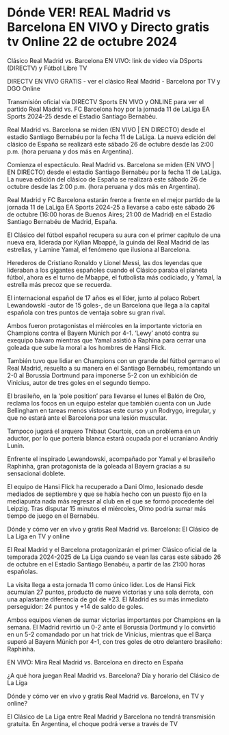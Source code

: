 # Dónde VER! REAL Madrid vs Barcelona EN VIVO y Directo gratis tv Online 22 de octubre 2024

Clásico Real Madrid vs. Barcelona EN VIVO: link de video vía DSports (DIRECTV) y Fútbol Libre TV



DIRECTV EN VIVO GRATIS - ver el clásico Real Madrid - Barcelona por TV y DGO Online

Transmisión oficial vía DIRECTV Sports EN VIVO y ONLINE para ver el partido Real Madrid vs. FC Barcelona hoy por la jornada 11 de LaLiga EA Sports 2024-25 desde el Estadio Santiago Bernabéu.



Real Madrid vs. Barcelona se miden (EN VIVO | EN DIRECTO) desde el estadio Santiago Bernabéu por la fecha 11 de LaLiga. La nueva edición del clásico de España se realizará este sábado 26 de octubre desde las 2:00 p.m. (hora peruana y dos más en Argentina).



Comienza el espectáculo. Real Madrid vs. Barcelona se miden (EN VIVO | EN DIRECTO) desde el estadio Santiago Bernabéu por la fecha 11 de LaLiga. La nueva edición del clásico de España se realizará este sábado 26 de octubre desde las 2:00 p.m. (hora peruana y dos más en Argentina).



Real Madrid y FC Barcelona estarán frente a frente en el mejor partido de la jornada 11 de LaLiga EA Sports 2024-25 a llevarse a cabo este sábado 26 de octubre (16:00 horas de Buenos Aires; 21:00 de Madrid) en el Estadio Santiago Bernabéu de Madrid, España.



El Clásico del fútbol español recupera su aura con el primer capítulo de una nueva era, liderada por Kylian Mbappé, la guinda del Real Madrid de las estrellas, y Lamine Yamal, el fenómeno que ilusiona al Barcelona.



Herederos de Cristiano Ronaldo y Lionel Messi, las dos leyendas que lideraban a los gigantes españoles cuando el Clásico paraba el planeta fútbol, ahora es el turno de Mbappé, el futbolista más codiciado, y Yamal, la estrella más precoz que se recuerda.



El internacional español de 17 años es el líder, junto al polaco Robert Lewandowski -autor de 15 goles-, de un Barcelona que llega a la capital española con tres puntos de ventaja sobre su gran rival.



Ambos fueron protagonistas el miércoles en la importante victoria en Champions contra el Bayern Múnich por 4-1. ‘Lewy’ anotó contra su exequipo bávaro mientras que Yamal asistió a Raphina para cerrar una goleada que sube la moral a los hombres de Hansi Flick.



También tuvo que lidiar en Champions con un grande del fútbol germano el Real Madrid, resuelto a su manera en el Santiago Bernabéu, remontando un 2-0 al Borussia Dortmund para imponerse 5-2 con un exhibición de Vinicius, autor de tres goles en el segundo tiempo.



El brasileño, en la ‘pole position’ para llevarse el lunes el Balón de Oro, reclama los focos en un equipo estelar que también cuenta con un Jude Bellingham en tareas menos vistosas este curso y un Rodrygo, irregular, y que no estará ante el Barcelona por una lesión muscular.



Tampoco jugará el arquero Thibaut Courtois, con un problema en un aductor, por lo que portería blanca estará ocupada por el ucraniano Andriy Lunin.



Enfrente el inspirado Lewandowski, acompañado por Yamal y el brasileño Raphinha, gran protagonista de la goleada al Bayern gracias a su sensacional doblete.



El equipo de Hansi Flick ha recuperado a Dani Olmo, lesionado desde mediados de septiembre y que se había hecho con un puesto fijo en la mediapunta nada más regresar al club en el que se formó procedente del Leipzig. Tras disputar 15 minutos el miércoles, Olmo podría sumar más tiempo de juego en el Bernabéu.



Dónde y cómo ver en vivo y gratis Real Madrid vs. Barcelona: El Clásico de La Liga en TV y online



El Real Madrid y el Barcelona protagonizarán el primer Clásico oficial de la temporada 2024-2025 de La Liga cuando se vean las caras este sábado 26 de octubre en el Estadio Santiago Benabéu, a partir de las 21:00 horas españolas.



La visita llega a esta jornada 11 como único lider. Los de Hansi Fick acumulan 27 puntos, producto de nueve victorias y una sola derrota, con una aplastante diferencia de gol de +23. El Madrid es su más inmediato perseguidor: 24 puntos y +14 de saldo de goles.



Ambos equipos vienen de sumar victorias importantes por Champions en la semana. El Madrid revirtió un 0-2 ante el Borussia Dortmund y lo convirtió en un 5-2 comandado por un hat trick de Vinícius, mientras que el Barça superó al Bayern Múnich por 4-1, con tres goles de otro delantero brasileño: Raphinha.



EN VIVO: Mira Real Madrid vs. Barcelona en directo en España

¿A qué hora juegan Real Madrid vs. Barcelona? Día y horario del Clásico de La Liga



Dónde y cómo ver en vivo y gratis Real Madrid vs. Barcelona, en TV y online?

El Clásico de La Liga entre Real Madrid y Barcelona no tendrá transmisión gratuita. En Argentina, el choque podrá verse a través de TV

